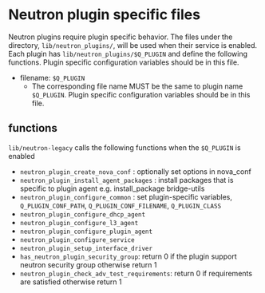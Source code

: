 Neutron plugin specific files
=============================
Neutron plugins require plugin specific behavior.
The files under the directory, ``lib/neutron_plugins/``, will be used
when their service is enabled.
Each plugin has ``lib/neutron_plugins/$Q_PLUGIN`` and define the following
functions.
Plugin specific configuration variables should be in this file.

* filename: ``$Q_PLUGIN``
  * The corresponding file name MUST be the same to plugin name ``$Q_PLUGIN``.
    Plugin specific configuration variables should be in this file.

functions
---------
``lib/neutron-legacy`` calls the following functions when the ``$Q_PLUGIN`` is enabled

* ``neutron_plugin_create_nova_conf`` :
  optionally set options in nova_conf
* ``neutron_plugin_install_agent_packages`` :
  install packages that is specific to plugin agent
  e.g.
  install_package bridge-utils
* ``neutron_plugin_configure_common`` :
  set plugin-specific variables, ``Q_PLUGIN_CONF_PATH``, ``Q_PLUGIN_CONF_FILENAME``,
  ``Q_PLUGIN_CLASS``
* ``neutron_plugin_configure_dhcp_agent``
* ``neutron_plugin_configure_l3_agent``
* ``neutron_plugin_configure_plugin_agent``
* ``neutron_plugin_configure_service``
* ``neutron_plugin_setup_interface_driver``
* ``has_neutron_plugin_security_group``:
  return 0 if the plugin support neutron security group otherwise return 1
* ``neutron_plugin_check_adv_test_requirements``:
  return 0 if requirements are satisfied otherwise return 1
